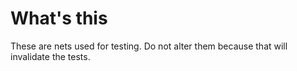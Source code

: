 # What's this

These are nets used for testing. Do not alter them because that will invalidate the tests.
